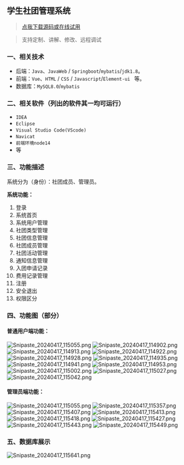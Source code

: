 ## 学生社团管理系统

> [点我下载源码或在线试用](https://www.notmaker.com/detail/5c8c0f83592e48f7b9abeee64334a25e/ghbnew) 

> 支持定制、讲解、修改、远程调试


### 一、相关技术
- 后端：`Java`、`JavaWeb` / `Springboot`/`mybatis`/`jdk1.8`。
- 前端：`Vue`、`HTML` / `CSS` / `Javascript`/`Element-ui ` 等。
- 数据库：`MySQL8.0`/`mybatis`

### 二、相关软件（列出的软件其一均可运行）
- `IDEA`
- `Eclipse`
- `Visual Studio Code(VScode)`
- `Navicat`
- `前端环境node14`
- 等

### 三、功能描述
系统分为（身份）：社团成员、管理员。

**系统功能：**
1. 登录
2. 系统首页
3. 系统用户管理
4. 社团类型管理
5. 社团信息管理
6. 社团成员管理
7. 社团活动管理
8. 通知信息管理
9. 入团申请记录
10. 费用记录管理
11. 注册
12. 安全退出
13. 权限区分


### 四、功能图（部分）

#### 普通用户端功能：
![Snipaste_20240417_115055.png](https://store.ptcc9.top/notmaker/user_upload/3bd80f18ce8947948de216e157f71105/2024-04-17%2011:51:13_Snipaste_2024-04-17_11-50-55.png)
![Snipaste_20240417_114902.png](https://store.ptcc9.top/notmaker/user_upload/3bd80f18ce8947948de216e157f71105/2024-04-17%2011:51:40_Snipaste_2024-04-17_11-49-02.png)
![Snipaste_20240417_114913.png](https://store.ptcc9.top/notmaker/user_upload/3bd80f18ce8947948de216e157f71105/2024-04-17%2011:51:47_Snipaste_2024-04-17_11-49-13.png)
![Snipaste_20240417_114922.png](https://store.ptcc9.top/notmaker/user_upload/3bd80f18ce8947948de216e157f71105/2024-04-17%2011:51:51_Snipaste_2024-04-17_11-49-22.png)
![Snipaste_20240417_114928.png](https://store.ptcc9.top/notmaker/user_upload/3bd80f18ce8947948de216e157f71105/2024-04-17%2011:51:59_Snipaste_2024-04-17_11-49-28.png)
![Snipaste_20240417_114935.png](https://store.ptcc9.top/notmaker/user_upload/3bd80f18ce8947948de216e157f71105/2024-04-17%2011:52:04_Snipaste_2024-04-17_11-49-35.png)
![Snipaste_20240417_114941.png](https://store.ptcc9.top/notmaker/user_upload/3bd80f18ce8947948de216e157f71105/2024-04-17%2011:52:10_Snipaste_2024-04-17_11-49-41.png)
![Snipaste_20240417_114953.png](https://store.ptcc9.top/notmaker/user_upload/3bd80f18ce8947948de216e157f71105/2024-04-17%2011:52:14_Snipaste_2024-04-17_11-49-53.png)
![Snipaste_20240417_115002.png](https://store.ptcc9.top/notmaker/user_upload/3bd80f18ce8947948de216e157f71105/2024-04-17%2011:52:18_Snipaste_2024-04-17_11-50-02.png)
![Snipaste_20240417_115027.png](https://store.ptcc9.top/notmaker/user_upload/3bd80f18ce8947948de216e157f71105/2024-04-17%2011:52:23_Snipaste_2024-04-17_11-50-27.png)![Snipaste_20240417_115042.png](https://store.ptcc9.top/notmaker/user_upload/3bd80f18ce8947948de216e157f71105/2024-04-17%2011:52:28_Snipaste_2024-04-17_11-50-42.png)
#### 管理员端功能：
![Snipaste_20240417_115055.png](https://store.ptcc9.top/notmaker/user_upload/3bd80f18ce8947948de216e157f71105/2024-04-17%2011:55:31_Snipaste_2024-04-17_11-50-55.png)
![Snipaste_20240417_115357.png](https://store.ptcc9.top/notmaker/user_upload/3bd80f18ce8947948de216e157f71105/2024-04-17%2011:55:36_Snipaste_2024-04-17_11-53-57.png)
![Snipaste_20240417_115407.png](https://store.ptcc9.top/notmaker/user_upload/3bd80f18ce8947948de216e157f71105/2024-04-17%2011:55:41_Snipaste_2024-04-17_11-54-07.png)
![Snipaste_20240417_115413.png](https://store.ptcc9.top/notmaker/user_upload/3bd80f18ce8947948de216e157f71105/2024-04-17%2011:55:51_Snipaste_2024-04-17_11-54-13.png)
![Snipaste_20240417_115418.png](https://store.ptcc9.top/notmaker/user_upload/3bd80f18ce8947948de216e157f71105/2024-04-17%2011:55:56_Snipaste_2024-04-17_11-54-18.png)
![Snipaste_20240417_115427.png](https://store.ptcc9.top/notmaker/user_upload/3bd80f18ce8947948de216e157f71105/2024-04-17%2011:56:01_Snipaste_2024-04-17_11-54-27.png)
![Snipaste_20240417_115443.png](https://store.ptcc9.top/notmaker/user_upload/3bd80f18ce8947948de216e157f71105/2024-04-17%2011:56:05_Snipaste_2024-04-17_11-54-43.png)
![Snipaste_20240417_115449.png](https://store.ptcc9.top/notmaker/user_upload/3bd80f18ce8947948de216e157f71105/2024-04-17%2011:56:10_Snipaste_2024-04-17_11-54-49.png)
### 五、数据库展示
![Snipaste_20240417_115641.png](https://store.ptcc9.top/notmaker/user_upload/3bd80f18ce8947948de216e157f71105/2024-04-17%2011:56:57_Snipaste_2024-04-17_11-56-41.png)
